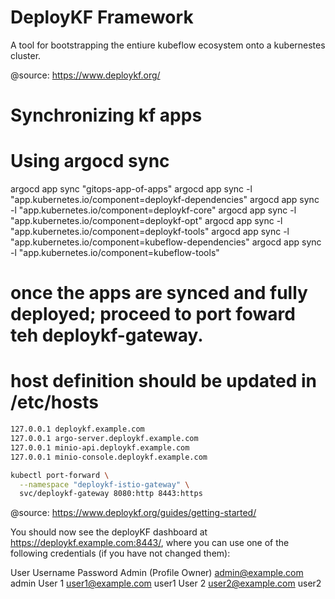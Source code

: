 # DeployKF Framework

A tool for bootstrapping the entiure kubeflow ecosystem onto a kubernestes cluster.

@source: https://www.deploykf.org/

# Synchronizing kf apps


# Using argocd sync


argocd app sync "gitops-app-of-apps"
argocd app sync -l "app.kubernetes.io/component=deploykf-dependencies"
argocd app sync -l "app.kubernetes.io/component=deploykf-core"
argocd app sync -l "app.kubernetes.io/component=deploykf-opt"
argocd app sync -l "app.kubernetes.io/component=deploykf-tools"
argocd app sync -l "app.kubernetes.io/component=kubeflow-dependencies"
argocd app sync -l "app.kubernetes.io/component=kubeflow-tools"


# once the apps are synced and fully deployed; proceed to port foward teh deploykf-gateway.

# host definition should be updated in /etc/hosts

```sh
127.0.0.1 deploykf.example.com
127.0.0.1 argo-server.deploykf.example.com
127.0.0.1 minio-api.deploykf.example.com
127.0.0.1 minio-console.deploykf.example.com
```

```sh
kubectl port-forward \
  --namespace "deploykf-istio-gateway" \
  svc/deploykf-gateway 8080:http 8443:https
```

@source: https://www.deploykf.org/guides/getting-started/

You should now see the deployKF dashboard at https://deploykf.example.com:8443/, where you can use one of the following credentials (if you have not changed them):

User	Username	Password
Admin (Profile Owner)	admin@example.com	admin
User 1	user1@example.com	user1
User 2	user2@example.com	user2